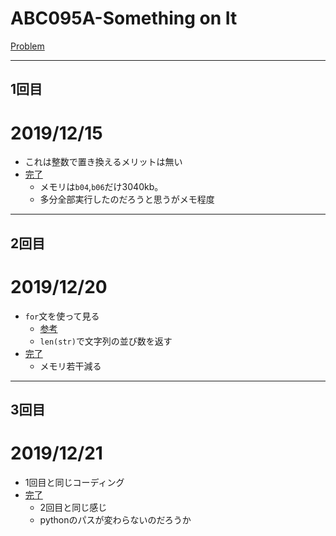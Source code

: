# ABC095A-Something on It

[Problem](https://atcoder.jp/contests/abc095/tasks/abc095_a)

---
## 1回目

# 2019/12/15
* これは整数で置き換えるメリットは無い
* [完了](https://atcoder.jp/contests/abc095/submissions/8967525)
  * メモリは`b04`,`b06`だけ3040kb。
  * 多分全部実行したのだろうと思うがメモ程度

---
## 2回目
# 2019/12/20
* `for`文を使って見る
  * [参考](https://docs.python.org/ja/3/library/functions.html?highlight=len#len)
  * `len(str)`で文字列の並び数を返す
* [完了](https://atcoder.jp/contests/abc095/submissions/9028181)
  * メモリ若干減る
---
## 3回目
# 2019/12/21
* 1回目と同じコーディング
* [完了](https://atcoder.jp/contests/abc095/submissions/9040164)
  * 2回目と同じ感じ
  * pythonのパスが変わらないのだろうか

